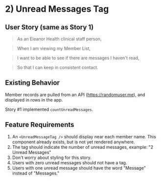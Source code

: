 # 2) Unread Messages Tag

## User Story (same as Story 1)

> As an Eleanor Health clinical staff person,

> When I am viewing my Member List,

> I want to be able to see if there are messages I haven't read,

> So that I can keep in consistent contact.

## Existing Behavior

Member records are pulled from an API (https://randomuser.me), and displayed in rows in the app.

Story #1 implemented `countUnreadMessages`.

## Feature Requirements

1. An `<UnreadMessageTag />` should display near each member name. This component already exists, but is not yet rendered anywhere.
2. The tag should indicate the number of unread messages, example: "2 Unread Messages"
3. Don't worry about styling for this story.
4. Users with zero unread messages should not have a tag.
5. Users with one unread message should have the word "Message" instead of "Messages."
